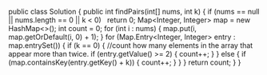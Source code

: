 public class Solution {
public int findPairs(int[] nums, int k) {
if (nums == null || nums.length == 0 || k < 0)   return 0;
Map<Integer, Integer> map = new HashMap<>();
int count = 0;
for (int i : nums) {
map.put(i, map.getOrDefault(i, 0) + 1);
}
for (Map.Entry<Integer, Integer> entry : map.entrySet()) {
if (k == 0) {
//count how many elements in the array that appear more than twice.
if (entry.getValue() >= 2) {
count++;
}
} else {
if (map.containsKey(entry.getKey() + k)) {
count++;
}
}
}
return count;
}
}